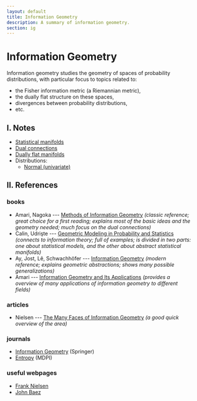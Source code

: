 ```yaml
---
layout: default
title: Information Geometry
description: A summary of information geometry.
section: ig
---
```


# Information Geometry

Information geometry studies the geometry of spaces of probability distributions, with particular focus to topics related to:
- the Fisher information metric (a Riemannian metric),
- the dually flat structure on these spaces,
- divergences between probability distributions,
- etc.

## I. Notes

- [Statistical manifolds](/information-geometry/statistical-manifolds.html)
- [Dual connections](/information-geometry/dual-connections)
- [Dually flat manifolds](/information-geometry/dually-flat.html)
- Distributions:
    - [Normal (univariate)](/information-geometry/normal-univariate.html)

## II. References

### books
- Amari, Nagoka --- [Methods of Information Geometry](https://books.google.com.br/books/about/Methods_of_Information_Geometry.html?id=vc2FWSo7wLUC) _(classic reference; great choice for a first reading; explains most of the basic ideas and the geometry needed; much focus on the dual connections)_
- Calin, Udrişte --- [Geometric Modeling in Probability and Statistics](https://www.springer.com/gp/book/9783319077789) _(connects to information theory; full of examples; is divided in two parts: one about statistical models, and the other about abstract statistical manifolds)_
- Ay, Jost, Lê, Schwachhöfer --- [Information Geometry](https://link.springer.com/book/10.1007/978-3-319-56478-4) _(modern reference; explains geometric abstractions; shows many possible generalizations)_
- Amari --- [Information Geometry and Its Applications](https://link.springer.com/book/10.1007/978-4-431-55978-8) _(provides a overview of many applications of information geometry to different fields)_

### articles
- Nielsen --- [The Many Faces of Information Geometry](https://www.ams.org/journals/notices/202201/rnoti-p36.pdf) *(a good quick overview of the area)*

### journals
- [Information Geometry](https://www.springer.com/journal/41884) (Springer)
- [Entropy](https://www.mdpi.com/journal/entropy) (MDPI)

### useful webpages
- [Frank Nielsen](https://franknielsen.github.io/)
- [John Baez](https://math.ucr.edu/home/baez/information/)